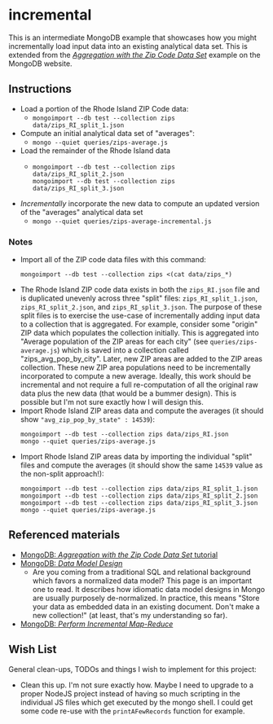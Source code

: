 # incremental

This is an intermediate MongoDB example that showcases how you might incrementally load input data into an existing
analytical data set. This is extended from the [*Aggregation with the Zip Code Data Set*](https://docs.mongodb.com/manual/tutorial/aggregation-zip-code-data-set/)
example on the MongoDB website.

## Instructions

* Load a portion of the Rhode Island ZIP Code data:
  * `mongoimport --db test --collection zips data/zips_RI_split_1.json`
* Compute an initial analytical data set of "averages":
  * `mongo --quiet queries/zips-average.js`
* Load the remainder of the Rhode Island data
  * ```
    mongoimport --db test --collection zips data/zips_RI_split_2.json
    mongoimport --db test --collection zips data/zips_RI_split_3.json
    ```
* *Incrementally* incorporate the new data to compute an updated version of the "averages" analytical data set
  * `mongo --quiet queries/zips-average-incremental.js`

### Notes

* Import all of the ZIP code data files with this command:
  ```
  mongoimport --db test --collection zips <(cat data/zips_*)
  ```
* The Rhode Island ZIP code data exists in both the `zips_RI.json` file and is duplicated unevenly across three "split"
  files: `zips_RI_split_1.json`, `zips_RI_split_2.json`, and `zips_RI_split_3.json`. The purpose of these split files is
  to exercise the use-case of incrementally adding input data to a collection that is aggregated. For example, consider
  some "origin" ZIP data which populates the collection initially. This is aggregated into "Average population of the
  ZIP areas for each city" (see `queries/zips-average.js`) which is saved into a collection called "zips_avg_pop_by_city".
  Later, new ZIP areas are added to the ZIP areas collection. These new ZIP area populations need to be incrementally
  incorporated to compute a new average. Ideally, this work should be incremental and not require a full re-computation
  of all the original raw data plus the new data (that would be a bummer design). This is possible but I'm not sure
  exactly how I will design this.
* Import Rhode Island ZIP areas data and compute the averages (it should show `"avg_zip_pop_by_state" : 14539`):
  ```
  mongoimport --db test --collection zips data/zips_RI.json
  mongo --quiet queries/zips-average.js
  ```
* Import Rhode Island ZIP areas data by importing the individual "split" files and compute the averages (it should show
  the same `14539` value as the non-split approach!):
  ```
  mongoimport --db test --collection zips data/zips_RI_split_1.json
  mongoimport --db test --collection zips data/zips_RI_split_2.json
  mongoimport --db test --collection zips data/zips_RI_split_3.json
  mongo --quiet queries/zips-average.js
  ```

## Referenced materials

* [MongoDB: *Aggregation with the Zip Code Data Set* tutorial](https://docs.mongodb.com/manual/tutorial/aggregation-zip-code-data-set/)
* [MongoDB: *Data Model Design*](https://docs.mongodb.com/manual/core/data-model-design)
    * Are you coming from a traditional SQL and relational background which favors a normalized data model? This page is
      an important one to read. It describes how idiomatic data model designs in Mongo are usually purposely de-normalized.
      In practice, this means "Store your data as embedded data in an existing document. Don't make a new collection!" (at
      least, that's my understanding so far).
* [MongoDB: *Perform Incremental Map-Reduce*](https://docs.mongodb.com/manual/tutorial/perform-incremental-map-reduce/)

## Wish List

General clean-ups, TODOs and things I wish to implement for this project:

* Clean this up. I'm not sure exactly how. Maybe I need to upgrade to a proper NodeJS project instead of having so much
  scripting in the individual JS files which get executed by the mongo shell. I could get some code re-use with the `printAFewRecords`
  function for example.
